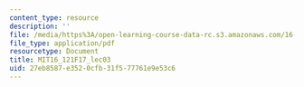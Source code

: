 ```yaml
---
content_type: resource
description: ''
file: /media/https%3A/open-learning-course-data-rc.s3.amazonaws.com/16-121-analytical-subsonic-aerodynamics-fall-2017/27eb8587e3520cfb31f577761e9e53c6_MIT16_121F17_lec03.pdf
file_type: application/pdf
resourcetype: Document
title: MIT16_121F17_lec03
uid: 27eb8587-e352-0cfb-31f5-77761e9e53c6
---
```

